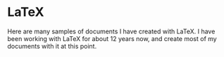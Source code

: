 # LaTeX
Here are many samples of documents I have created with LaTeX. I have been working with LaTeX for about 12 years now, and create most of my documents with it at this point.
